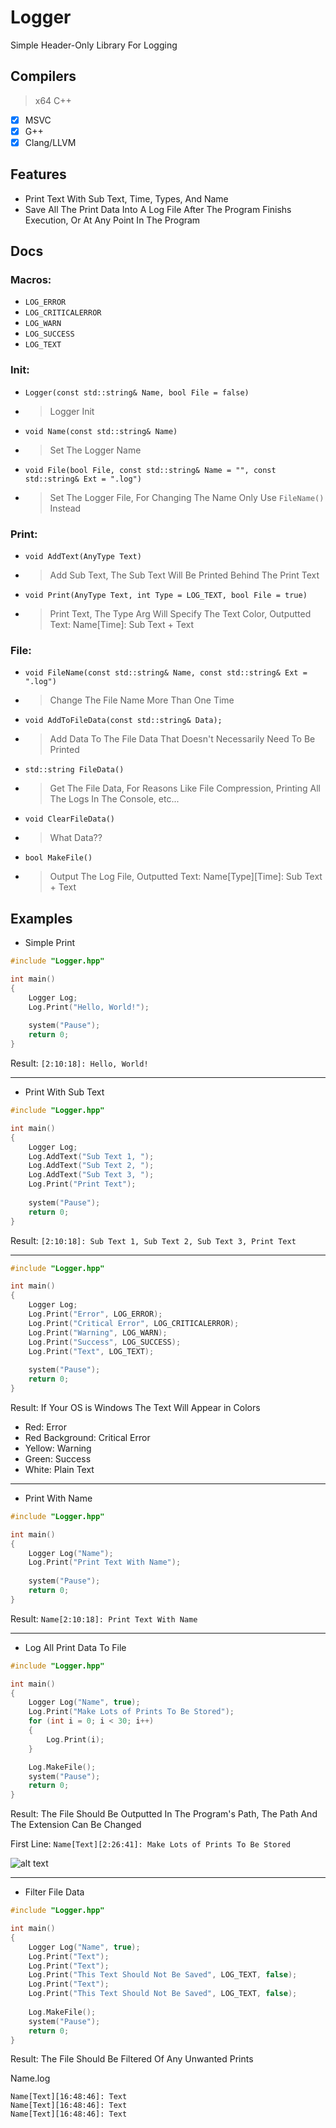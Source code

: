 # Logger
Simple Header-Only Library For Logging

## Compilers
> x64 C++
- [X] MSVC
- [X] G++
- [X] Clang/LLVM

## Features
* Print Text With Sub Text, Time, Types, And Name
* Save All The Print Data Into A Log File After The Program Finishs Execution, Or At Any Point In The Program

## Docs
### Macros: 
- `LOG_ERROR`
- `LOG_CRITICALERROR`
- `LOG_WARN`
- `LOG_SUCCESS`
- `LOG_TEXT`

### Init: 
- `Logger(const std::string& Name, bool File = false)`
- > Logger Init
- `void Name(const std::string& Name)`
- > Set The Logger Name
- `void File(bool File, const std::string& Name = "", const std::string& Ext = ".log")`
- > Set The Logger File, For Changing The Name Only Use `FileName()` Instead

### Print: 
- `void AddText(AnyType Text)`
- > Add Sub Text, The Sub Text Will Be Printed Behind The Print Text
- `void Print(AnyType Text, int Type = LOG_TEXT, bool File = true)`
- > Print Text, The Type Arg Will Specify The Text Color, Outputted Text: Name[Time]: Sub Text + Text

### File: 
- `void FileName(const std::string& Name, const std::string& Ext = ".log")`
- > Change The File Name More Than One Time
- `void AddToFileData(const std::string& Data);`
- > Add Data To The File Data That Doesn't Necessarily Need To Be Printed
- `std::string FileData()`
- > Get The File Data, For Reasons Like File Compression, Printing All The Logs In The Console, etc...
- `void ClearFileData()`
- > What Data??
- `bool MakeFile()`
- > Output The Log File, Outputted Text: Name[Type][Time]: Sub Text + Text

## Examples
* Simple Print
```cpp
#include "Logger.hpp"

int main()
{
	Logger Log;
	Log.Print("Hello, World!");
	
	system("Pause");
	return 0;
}
```
Result: `[2:10:18]: Hello, World!`

---

* Print With Sub Text
```cpp
#include "Logger.hpp"

int main()
{
	Logger Log;
	Log.AddText("Sub Text 1, ");
	Log.AddText("Sub Text 2, ");
	Log.AddText("Sub Text 3, ");
	Log.Print("Print Text");
	
	system("Pause");
	return 0;
}
```
Result: `[2:10:18]: Sub Text 1, Sub Text 2, Sub Text 3, Print Text`

---

```cpp
#include "Logger.hpp"

int main()
{
	Logger Log;
	Log.Print("Error", LOG_ERROR);
	Log.Print("Critical Error", LOG_CRITICALERROR);
	Log.Print("Warning", LOG_WARN);
	Log.Print("Success", LOG_SUCCESS);
	Log.Print("Text", LOG_TEXT);
	
  	system("Pause");
	return 0;
}
```
Result: If Your OS is Windows The Text Will Appear in Colors
- Red: Error
- Red Background: Critical Error
- Yellow: Warning
- Green: Success
- White: Plain Text

---

* Print With Name
```cpp
#include "Logger.hpp"

int main()
{
	Logger Log("Name");
	Log.Print("Print Text With Name");
	
	system("Pause");
	return 0;
}
```
Result: `Name[2:10:18]: Print Text With Name`

---

* Log All Print Data To File
```cpp
#include "Logger.hpp"

int main()
{
	Logger Log("Name", true);
	Log.Print("Make Lots of Prints To Be Stored");
	for (int i = 0; i < 30; i++)
	{
		Log.Print(i);
	}

	Log.MakeFile();
	system("Pause");
	return 0;
}
```
Result: The File Should Be Outputted In The Program's Path, The Path And The Extension Can Be Changed

First Line: `Name[Text][2:26:41]: Make Lots of Prints To Be Stored`

![alt text](https://i.postimg.cc/0ytbMVjS/Example.png)

---

* Filter File Data
```cpp
#include "Logger.hpp"

int main()
{
	Logger Log("Name", true);
	Log.Print("Text");
	Log.Print("Text");
	Log.Print("This Text Should Not Be Saved", LOG_TEXT, false);
	Log.Print("Text");
	Log.Print("This Text Should Not Be Saved", LOG_TEXT, false);
	
	Log.MakeFile();
	system("Pause");
	return 0;
}
```
Result: The File Should Be Filtered Of Any Unwanted Prints

Name.log
```
Name[Text][16:48:46]: Text
Name[Text][16:48:46]: Text
Name[Text][16:48:46]: Text
```
